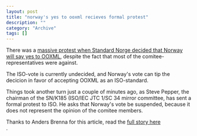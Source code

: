 ```yaml
--- 
layout: post 
title: "norway's yes to ooxml recieves formal protest"
description: ""
category: "Archive"
tags: []
---  
```

There was a <a href="http://phun-ky.net/2008/03/norway-says-yes-to-ooxml-despite-protests">massive protest when Standard Norge decided that Norway will say yes to OOXML</a>, despite the fact that most of the comitee-representatives were against.


The ISO-vote is currently undecided, and Norway's vote can tip the decicion in favor of accepting OOXML as an ISO-standard.


Things took another turn just a couple of minutes ago, as Steve Pepper, the chairman of the SN/K185 (ISO/IEC JTC 1/SC 34 mirror committee, has sent a formal protest to ISO. He asks that Norway's vote be suspended, because it does not represent the opinion of the comitee members.


Thanks to Anders Brenna for this article, read the <a href="http://blog.abrenna.com/formal-protest-against-norways-yes-to-ooxml/">full story here</a> <br/>.
